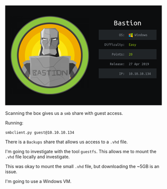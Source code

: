 ![](./logo.png)

Scanning the box gives us a `smb` share with guest access.

Running:

```
smbclient.py guest@10.10.10.134
```

There is a `Backups` share that allows us access to a `.vhd` file.

I'm going to investigate with the tool `guestfs`. This allows me to mount the `.vhd` file locally and investigate.

This was okay to mount the small `.vhd` file, but downloading the ~5GB is an issue.

I'm going to use a Windows VM.